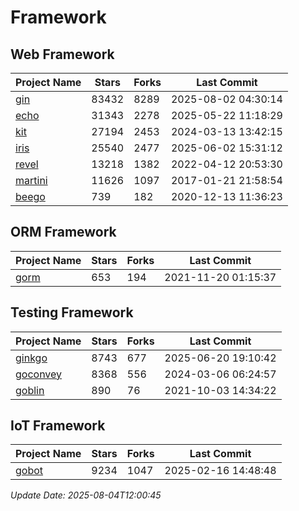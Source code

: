 # Framework

## Web Framework
| Project Name | Stars | Forks | Last Commit |
| ------------ | ----- | ----- | ----------- |
| [gin](https://github.com/gin-gonic/gin) | 83432 | 8289 | 2025-08-02 04:30:14 |
| [echo](https://github.com/labstack/echo) | 31343 | 2278 | 2025-05-22 11:18:29 |
| [kit](https://github.com/go-kit/kit) | 27194 | 2453 | 2024-03-13 13:42:15 |
| [iris](https://github.com/kataras/iris) | 25540 | 2477 | 2025-06-02 15:31:12 |
| [revel](https://github.com/revel/revel) | 13218 | 1382 | 2022-04-12 20:53:30 |
| [martini](https://github.com/go-martini/martini) | 11626 | 1097 | 2017-01-21 21:58:54 |
| [beego](https://github.com/astaxie/beego) | 739 | 182 | 2020-12-13 11:36:23 |

## ORM Framework
| Project Name | Stars | Forks | Last Commit |
| ------------ | ----- | ----- | ----------- |
| [gorm](https://github.com/jinzhu/gorm) | 653 | 194 | 2021-11-20 01:15:37 |

## Testing Framework
| Project Name | Stars | Forks | Last Commit |
| ------------ | ----- | ----- | ----------- |
| [ginkgo](https://github.com/onsi/ginkgo) | 8743 | 677 | 2025-06-20 19:10:42 |
| [goconvey](https://github.com/smartystreets/goconvey) | 8368 | 556 | 2024-03-06 06:24:57 |
| [goblin](https://github.com/franela/goblin) | 890 | 76 | 2021-10-03 14:34:22 |

## IoT Framework
| Project Name | Stars | Forks | Last Commit |
| ------------ | ----- | ----- | ----------- |
| [gobot](https://github.com/hybridgroup/gobot) | 9234 | 1047 | 2025-02-16 14:48:48 |

*Update Date: 2025-08-04T12:00:45*